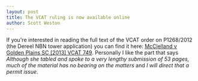 ```yaml
---
layout: post
title: The VCAT ruling is now available online
author: Scott Weston
---
```


If you're interested in reading the full text of the VCAT order on
P1268/2012 (the Dereel NBN tower application) you can find it here:
[McClelland v Golden Plains SC \[2013\] VCAT 749](http://www.austlii.edu.au/au/cases/vic/VCAT/2013/749.html).
Personally I like the part that says _Although she tabled and spoke to a very
lengthy submission of 53 pages, much of the material has no bearing on the
matters_ and _I will direct that a permit issue_.

